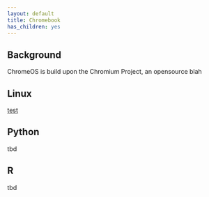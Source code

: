 ```yaml
---
layout: default
title: Chromebook
has_children: yes
---
```


## Background
ChromeOS is build upon the Chromium Project, an opensource blah

## Linux

[test](../chromebook/enabling-linux)

## Python

tbd

## R
tbd


